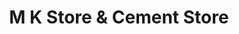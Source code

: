 ---
title: "M K Store & Cement Store"
url: /mattarakkal/m-k-store-und-cement-store/
shop: Supermarkt
---